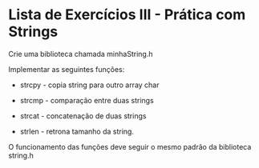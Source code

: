 # Lista de Exercícios III - Prática com Strings

Crie uma biblioteca chamada minhaString.h





Implementar as seguintes funções:



* strcpy - copia string para outro array char



* strcmp - comparação entre duas strings



* strcat - concatenação de duas strings



* strlen - retrona tamanho da string.



O funcionamento das funções deve seguir o mesmo padrão da biblioteca string.h
